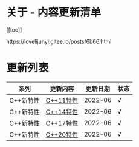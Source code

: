 # 关于 - 内容更新清单

[[toc]]

<Demo/>
https://lovelijunyi.gitee.io/posts/6b66.html

# 更新列表

| 系列      | 更新内容                                              | 更新日期 | 状态 |
| --------- | ----------------------------------------------------- | -------- | ---- |
| C++新特性 | [C++11特性](/md/c++/features/c11/c++-features-c11.md) | 2022-06  | √    |
| C++新特性 | [C++14特性](/md/c++/features/c14/c++-features-c14.md) | 2022-06  | √    |
| C++新特性 | [C++17特性](/md/c++/features/c17/c++-features-c17.md) | 2022-06  | √    |
| C++新特性 | [C++20特性](/md/c++/features/c20/c++-features-c20.md) | 2022-06  | √    |

